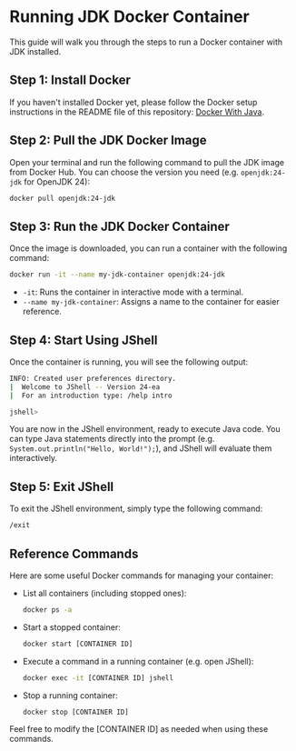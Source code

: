 # Running JDK Docker Container

This guide will walk you through the steps to run a Docker container with JDK installed.

## Step 1: Install Docker

If you haven't installed Docker yet, please follow the Docker setup instructions in the README file of this repository: [Docker With Java](https://github.com/nguyenkhanhquy/docker-with-java).

## Step 2: Pull the JDK Docker Image

Open your terminal and run the following command to pull the JDK image from Docker Hub. You can choose the version you need (e.g. `openjdk:24-jdk` for OpenJDK 24):

```sh
docker pull openjdk:24-jdk
```

## Step 3: Run the JDK Docker Container

Once the image is downloaded, you can run a container with the following command:

```sh
docker run -it --name my-jdk-container openjdk:24-jdk
```

* `-it`: Runs the container in interactive mode with a terminal.
* `--name my-jdk-container`: Assigns a name to the container for easier reference.

## Step 4: Start Using JShell

Once the container is running, you will see the following output:

```sh
INFO: Created user preferences directory.
|  Welcome to JShell -- Version 24-ea
|  For an introduction type: /help intro

jshell>
```

You are now in the JShell environment, ready to execute Java code. You can type Java statements directly into the prompt (e.g. `System.out.println("Hello, World!");`), and JShell will evaluate them interactively.

## Step 5: Exit JShell

To exit the JShell environment, simply type the following command:

```sh
/exit
```

## Reference Commands

Here are some useful Docker commands for managing your container:

* List all containers (including stopped ones):

    ```sh
    docker ps -a
    ```

* Start a stopped container:

    ```sh
    docker start [CONTAINER ID]
    ```

* Execute a command in a running container (e.g. open JShell):

    ```sh
    docker exec -it [CONTAINER ID] jshell
    ```

* Stop a running container:

    ```sh
    docker stop [CONTAINER ID]
    ```

Feel free to modify the [CONTAINER ID] as needed when using these commands.
